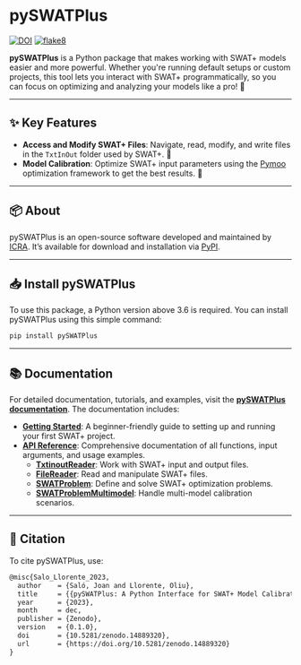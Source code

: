 # pySWATPlus


[![DOI](https://zenodo.org/badge/DOI/10.5281/zenodo.14889320.svg)](https://doi.org/10.5281/zenodo.14889320)
[![flake8](https://github.com/swat-model/pySWATPlus/actions/workflows/linting.yml/badge.svg)](https://github.com/swat-model/pySWATPlus/actions/workflows/linting.yml)


**pySWATPlus** is a Python package that makes working with SWAT+ models easier and more powerful. Whether you're running default setups or custom projects, this tool lets you interact with SWAT+ programmatically, so you can focus on optimizing and analyzing your models like a pro! 🚀

---

## ✨ Key Features

- **Access and Modify SWAT+ Files**: Navigate, read, modify, and write files in the `TxtInOut` folder used by SWAT+. 📂
- **Model Calibration**: Optimize SWAT+ input parameters using the [Pymoo](https://pymoo.org/) optimization framework to get the best results. 🎯

---

## 📦 About

pySWATPlus is an open-source software developed and maintained by [ICRA](https://icra.cat/). It’s available for download and installation via [PyPI](https://pypi.org/project/pySWATPlus/). 

---

## 📥 Install pySWATPlus

To use this package, a Python version above 3.6 is required. You can install pySWATPlus using this simple command:

````py
pip install pySWATPlus
````

---

## 📚 Documentation

For detailed documentation, tutorials, and examples, visit the **[pySWATPlus documentation](https://swat-model.github.io/pySWATPlus/)**. The documentation includes:

- **[Getting Started](https://swat-model.github.io/pySWATPlus/examples/basic_examples/)**: A beginner-friendly guide to setting up and running your first SWAT+ project.
- **[API Reference](https://swat-model.github.io/pySWATPlus/api/txtinoutreader/)**: Comprehensive documentation of all functions, input arguments, and usage examples.
  - **[TxtinoutReader](https://swat-model.github.io/pySWATPlus/api/txtinoutreader/)**: Work with SWAT+ input and output files.
  - **[FileReader](https://swat-model.github.io/pySWATPlus/api/filereader/)**: Read and manipulate SWAT+ files.
  - **[SWATProblem](https://swat-model.github.io/pySWATPlus/api/swatproblem/)**: Define and solve SWAT+ optimization problems.
  - **[SWATProblemMultimodel](https://swat-model.github.io/pySWATPlus/api/swatproblemmultimodel/)**: Handle multi-model calibration scenarios.


---


## 📖 Citation
To cite pySWATPlus, use:

```tex
@misc{Salo_Llorente_2023,
  author    = {Saló, Joan and Llorente, Oliu},
  title     = {{pySWATPlus: A Python Interface for SWAT+ Model Calibration and Analysis}},
  year      = {2023},
  month     = dec,
  publisher = {Zenodo},
  version   = {0.1.0},
  doi       = {10.5281/zenodo.14889320},
  url       = {https://doi.org/10.5281/zenodo.14889320}
}
```
